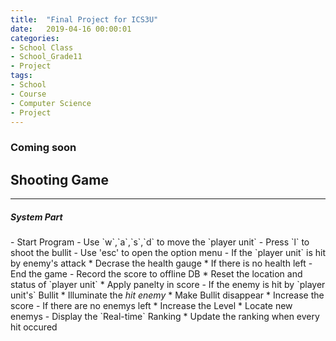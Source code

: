 ```yaml
---
title:  "Final Project for ICS3U"
date:   2019-04-16 00:00:01
categories:
- School Class
- School_Grade11
- Project
tags:
- School
- Course
- Computer Science
- Project
---
```


<h3>Coming soon</h3>

## Shooting Game<br>
<hr>
  <h5>System Part</h5>
    - Start Program
    - Use `w`,`a`,`s`,`d` to move the `player unit`
    - Press `l` to shoot the bullit
    - Use 'esc' to open the option menu
    - If the `player unit` is hit by enemy's attack
      * Decrase the health gauge
      * If there is no health left
        - End the game
        - Record the score to offline DB
      * Reset the location and status of `player unit`
      * Apply panelty in score
    - If the enemy is hit by `player unit's` Bullit
      * Illuminate the <i>hit enemy</i>
      * Make Bullit disappear
      * Increase the score
    - If there are no enemys left
      * Increase the Level
      * Locate new enemys
    - Display the `Real-time` Ranking
      * Update the ranking when every hit occured

